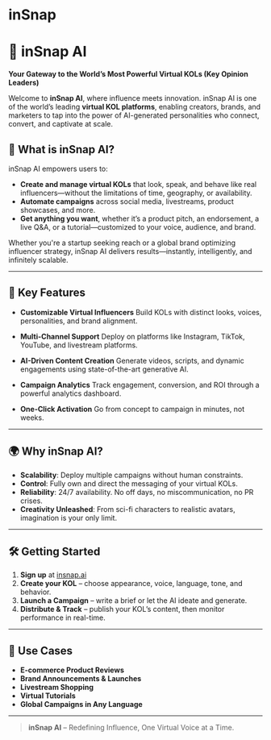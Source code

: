 # inSnap
# 📸 inSnap AI

**Your Gateway to the World’s Most Powerful Virtual KOLs (Key Opinion Leaders)**

Welcome to **inSnap AI**, where influence meets innovation. inSnap AI is one of the world’s leading **virtual KOL platforms**, enabling creators, brands, and marketers to tap into the power of AI-generated personalities who connect, convert, and captivate at scale.

## 🚀 What is inSnap AI?

inSnap AI empowers users to:

* **Create and manage virtual KOLs** that look, speak, and behave like real influencers—without the limitations of time, geography, or availability.
* **Automate campaigns** across social media, livestreams, product showcases, and more.
* **Get anything you want**, whether it’s a product pitch, an endorsement, a live Q\&A, or a tutorial—customized to your voice, audience, and brand.

Whether you're a startup seeking reach or a global brand optimizing influencer strategy, inSnap AI delivers results—instantly, intelligently, and infinitely scalable.

---

## 🎯 Key Features

* **Customizable Virtual Influencers**
  Build KOLs with distinct looks, voices, personalities, and brand alignment.

* **Multi-Channel Support**
  Deploy on platforms like Instagram, TikTok, YouTube, and livestream platforms.

* **AI-Driven Content Creation**
  Generate videos, scripts, and dynamic engagements using state-of-the-art generative AI.

* **Campaign Analytics**
  Track engagement, conversion, and ROI through a powerful analytics dashboard.

* **One-Click Activation**
  Go from concept to campaign in minutes, not weeks.

---

## 🌍 Why inSnap AI?

* **Scalability**: Deploy multiple campaigns without human constraints.
* **Control**: Fully own and direct the messaging of your virtual KOLs.
* **Reliability**: 24/7 availability. No off days, no miscommunication, no PR crises.
* **Creativity Unleashed**: From sci-fi characters to realistic avatars, imagination is your only limit.

---

## 🛠️ Getting Started

1. **Sign up** at [insnap.ai](https://insnap.ai/)
2. **Create your KOL** – choose appearance, voice, language, tone, and behavior.
3. **Launch a Campaign** – write a brief or let the AI ideate and generate.
4. **Distribute & Track** – publish your KOL’s content, then monitor performance in real-time.

---

## 🤝 Use Cases

* **E-commerce Product Reviews**
* **Brand Announcements & Launches**
* **Livestream Shopping**
* **Virtual Tutorials**
* **Global Campaigns in Any Language**

---

> **inSnap AI** – Redefining Influence, One Virtual Voice at a Time.
